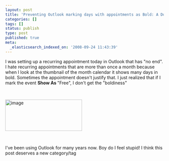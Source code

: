 ```yaml
---
layout: post
title: 'Preventing Outlook marking days with appointments as Bold: A Doh! Moment'
categories: []
tags: []
status: publish
type: post
published: true
meta:
  _elasticsearch_indexed_on: '2008-09-24 11:43:39'
---
```

<p>I was setting up a recurring appointment today in Outlook that has &quot;no end&quot;. I hate recurring appointments that are more than once a month because when I look at the thumbnail of the month calendar it shows many days in bold. Sometimes the appointment doesn't justify that. I just realized that if I mark the event <strong>Show As </strong>&quot;Free&quot;, I don't get the &quot;boldiness&quot; </p>  <p>&#160;</p>  <p><a href="http://www.hadihariri.com/blogengine/image.axd?picture=WindowsLiveWriter/PreventingOutlookmarkingdayswithappointm_B2DB/image_2.png"><img style="border-right:0;border-top:0;border-left:0;border-bottom:0;" height="100" alt="image" src="http://www.hadihariri.com/blogengine/image.axd?picture=WindowsLiveWriter/PreventingOutlookmarkingdayswithappointm_B2DB/image_thumb.png" width="244" border="0" /></a> </p>  <p>&#160;</p>  <p>I've been using Outlook for many years now. Boy do I feel stupid! I think this post deserves a new category/tag</p>
